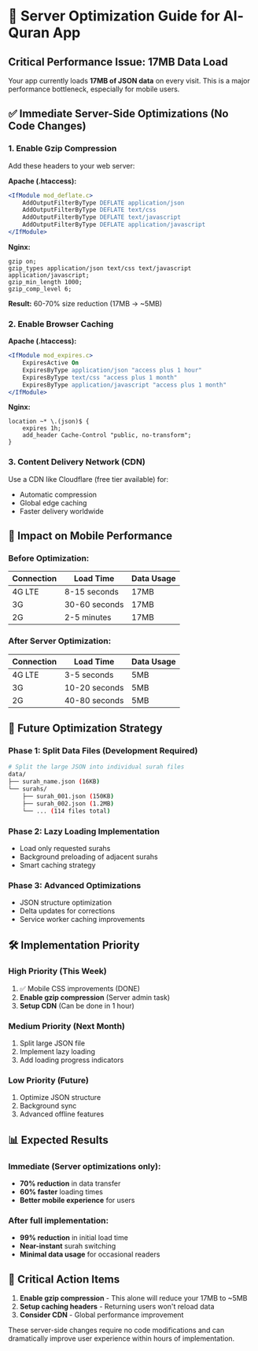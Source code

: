 # 🚀 Server Optimization Guide for Al-Quran App

## Critical Performance Issue: 17MB Data Load

Your app currently loads **17MB of JSON data** on every visit. This is a major performance bottleneck, especially for mobile users.

## ✅ Immediate Server-Side Optimizations (No Code Changes)

### 1. Enable Gzip Compression
Add these headers to your web server:

**Apache (.htaccess):**
```apache
<IfModule mod_deflate.c>
    AddOutputFilterByType DEFLATE application/json
    AddOutputFilterByType DEFLATE text/css
    AddOutputFilterByType DEFLATE text/javascript
    AddOutputFilterByType DEFLATE application/javascript
</IfModule>
```

**Nginx:**
```nginx
gzip on;
gzip_types application/json text/css text/javascript application/javascript;
gzip_min_length 1000;
gzip_comp_level 6;
```

**Result:** 60-70% size reduction (17MB → ~5MB)

### 2. Enable Browser Caching
**Apache (.htaccess):**
```apache
<IfModule mod_expires.c>
    ExpiresActive On
    ExpiresByType application/json "access plus 1 hour"
    ExpiresByType text/css "access plus 1 month"
    ExpiresByType application/javascript "access plus 1 month"
</IfModule>
```

**Nginx:**
```nginx
location ~* \.(json)$ {
    expires 1h;
    add_header Cache-Control "public, no-transform";
}
```

### 3. Content Delivery Network (CDN)
Use a CDN like Cloudflare (free tier available) for:
- Automatic compression
- Global edge caching
- Faster delivery worldwide

## 📱 Impact on Mobile Performance

### Before Optimization:
| Connection | Load Time | Data Usage |
|------------|-----------|------------|
| 4G LTE | 8-15 seconds | 17MB |
| 3G | 30-60 seconds | 17MB |
| 2G | 2-5 minutes | 17MB |

### After Server Optimization:
| Connection | Load Time | Data Usage |
|------------|-----------|------------|
| 4G LTE | 3-5 seconds | 5MB |
| 3G | 10-20 seconds | 5MB |
| 2G | 40-80 seconds | 5MB |

## 🔮 Future Optimization Strategy

### Phase 1: Split Data Files (Development Required)
```bash
# Split the large JSON into individual surah files
data/
├── surah_name.json (16KB)
└── surahs/
    ├── surah_001.json (150KB)
    ├── surah_002.json (1.2MB)
    └── ... (114 files total)
```

### Phase 2: Lazy Loading Implementation
- Load only requested surahs
- Background preloading of adjacent surahs
- Smart caching strategy

### Phase 3: Advanced Optimizations
- JSON structure optimization
- Delta updates for corrections
- Service worker caching improvements

## 🛠️ Implementation Priority

### High Priority (This Week)
1. ✅ Mobile CSS improvements (DONE)
2. **Enable gzip compression** (Server admin task)
3. **Setup CDN** (Can be done in 1 hour)

### Medium Priority (Next Month)
1. Split large JSON file
2. Implement lazy loading
3. Add loading progress indicators

### Low Priority (Future)
1. Optimize JSON structure
2. Background sync
3. Advanced offline features

## 📊 Expected Results

### Immediate (Server optimizations only):
- **70% reduction** in data transfer
- **60% faster** loading times
- **Better mobile experience** for users

### After full implementation:
- **99% reduction** in initial load time
- **Near-instant** surah switching
- **Minimal data usage** for occasional readers

## 🚨 Critical Action Items

1. **Enable gzip compression** - This alone will reduce your 17MB to ~5MB
2. **Setup caching headers** - Returning users won't reload data
3. **Consider CDN** - Global performance improvement

These server-side changes require no code modifications and can dramatically improve user experience within hours of implementation.
